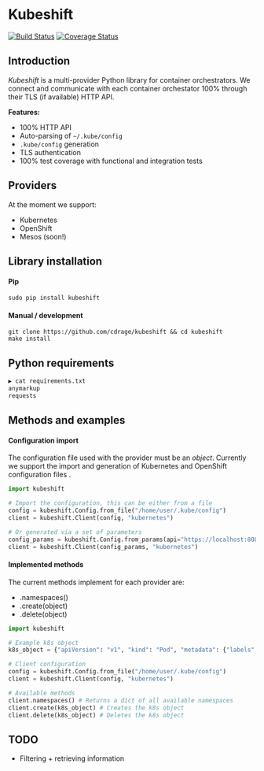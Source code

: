 # Kubeshift
[![Build Status](https://travis-ci.org/cdrage/kubeshift.svg?branch=master)](https://travis-ci.org/cdrage/kubeshift)
[![Coverage Status](https://coveralls.io/repos/github/cdrage/kubeshift/badge.svg?branch=master)](https://coveralls.io/github/cdrage/kubeshift?branch=master)

## Introduction

_Kubeshift_ is a multi-provider Python library for container orchestrators. We connect and communicate with each container orchestator 100% through their TLS (if available) HTTP API.

__Features:__

  - 100% HTTP API
  - Auto-parsing of `~/.kube/config`
  - `.kube/config` generation
  - TLS authentication
  - 100% test coverage with functional and integration tests

## Providers

At the moment we support:

  - Kubernetes
  - OpenShift
  - Mesos (soon!)

## Library installation

#### Pip
```
sudo pip install kubeshift
```

#### Manual / development
```
git clone https://github.com/cdrage/kubeshift && cd kubeshift
make install
```

## Python requirements

```sh
▶ cat requirements.txt 
anymarkup
requests
```

## Methods and examples

#### Configuration import

The configuration file used with the provider must be an _object_. Currently we support the import and generation of Kubernetes and OpenShift configuration files .

```python
import kubeshift

# Import the configuration, this can be either from a file
config = kubeshift.Config.from_file("/home/user/.kube/config")
client = kubeshift.Client(config, "kubernetes")

# Or generated via a set of parameters
config_params = kubeshift.Config.from_params(api="https://localhost:8080", auth="foobar", ca="/home/user/.kube/ca.cert", verify=True)
client = kubeshift.Client(config_params, "kubernetes")
```

#### Implemented methods

The current methods implement for each provider are:
  - .namespaces()
  - .create(object)
  - .delete(object)

```python
import kubeshift

# Example k8s object
k8s_object = {"apiVersion": "v1", "kind": "Pod", "metadata": {"labels": {"app": "helloapache"}, "name": "helloapache"}, "spec": {"containers": [{"image": "nginx", "name": "helloapache", "ports": [{"containerPort": 80, "hostPort": 80, "protocol": "TCP"}]}]}}

# Client configuration
config = kubeshift.Config.from_file("/home/user/.kube/config")
client = kubeshift.Client(config, "kubernetes")

# Available methods
client.namespaces() # Returns a dict of all available namespaces
client.create(k8s_object) # Creates the k8s object
client.delete(k8s_object) # Deletes the k8s object
```

## TODO

 - Filtering + retrieving information
